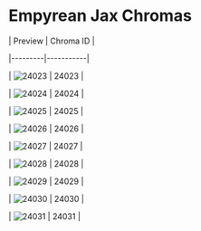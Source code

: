 # Empyrean Jax Chromas


| Preview | Chroma ID |

|---------|-----------|

| ![24023](https://raw.communitydragon.org/latest/plugins/rcp-be-lol-game-data/global/default/v1/champion-chroma-images/24/24023.png) | 24023 |

| ![24024](https://raw.communitydragon.org/latest/plugins/rcp-be-lol-game-data/global/default/v1/champion-chroma-images/24/24024.png) | 24024 |

| ![24025](https://raw.communitydragon.org/latest/plugins/rcp-be-lol-game-data/global/default/v1/champion-chroma-images/24/24025.png) | 24025 |

| ![24026](https://raw.communitydragon.org/latest/plugins/rcp-be-lol-game-data/global/default/v1/champion-chroma-images/24/24026.png) | 24026 |

| ![24027](https://raw.communitydragon.org/latest/plugins/rcp-be-lol-game-data/global/default/v1/champion-chroma-images/24/24027.png) | 24027 |

| ![24028](https://raw.communitydragon.org/latest/plugins/rcp-be-lol-game-data/global/default/v1/champion-chroma-images/24/24028.png) | 24028 |

| ![24029](https://raw.communitydragon.org/latest/plugins/rcp-be-lol-game-data/global/default/v1/champion-chroma-images/24/24029.png) | 24029 |

| ![24030](https://raw.communitydragon.org/latest/plugins/rcp-be-lol-game-data/global/default/v1/champion-chroma-images/24/24030.png) | 24030 |

| ![24031](https://raw.communitydragon.org/latest/plugins/rcp-be-lol-game-data/global/default/v1/champion-chroma-images/24/24031.png) | 24031 |